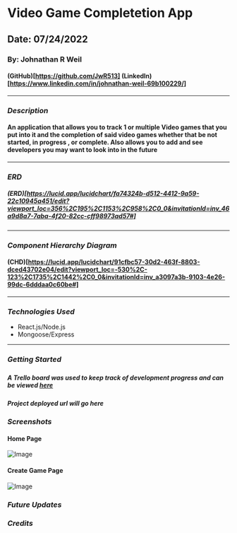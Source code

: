 # Video Game Completetion App

## Date: 07/24/2022

### By: Johnathan R Weil

#### (GitHub)[https://github.com/JwR513] (LinkedIn)[https://www.linkedin.com/in/johnathan-weil-69b100229/]

---

### **_Description_**

#### An application that allows you to track 1 or multiple Video games that you put into it and the completion of said video games whether that be not started, in progress , or complete. Also allows you to add and see developers you may want to look into in the future

---

### **_ERD_**

##### (ERD)[https://lucid.app/lucidchart/fa74324b-d512-4412-9a59-22c10945a451/edit?viewport_loc=356%2C195%2C1153%2C958%2C0_0&invitationId=inv_46a9d8a7-7aba-4f20-82cc-cff98973ad57#]

---

### **_Component Hierarchy Diagram_**

#### (CHD)[https://lucid.app/lucidchart/91cfbc57-30d2-463f-8803-dced43702e04/edit?viewport_loc=-530%2C-123%2C1735%2C1442%2C0_0&invitationId=inv_a3097a3b-9103-4e26-99dc-6dddaa0c60be#]

---

### **_Technologies Used_**

- React.js/Node.js
- Mongoose/Express

---

### **_Getting Started_**

#####

##### A Trello board was used to keep track of development progress and can be viewed [here](https://trello.com/b/J1npbB06/video-game-completetion-application)

##### Project deployed url will go here

### **_Screenshots_**

#### Home Page

![Image](https://i.imgur.com/6HKQTn3.png)

#### Create Game Page

![Image](https://i.imgur.com/1v7pof3.png)

### **_Future Updates_**

### **_Credits_**
